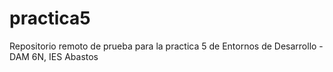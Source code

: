 # practica5
Repositorio remoto de prueba para la practica 5 de Entornos de Desarrollo - DAM 6N, IES Abastos
